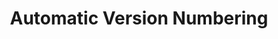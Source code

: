 ---
layout: redirect
title: Automatic Version Numbering
permalink: /doc/Examples/Version number/
newlink: /doc/Examples/Version/
---